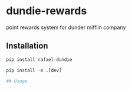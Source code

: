 # dundie-rewards
point rewards system for dunder mifflin company


## Installation

```py
pip install rafael-dundie
```
```py
pip install -e .[dev]

## Usage

```
